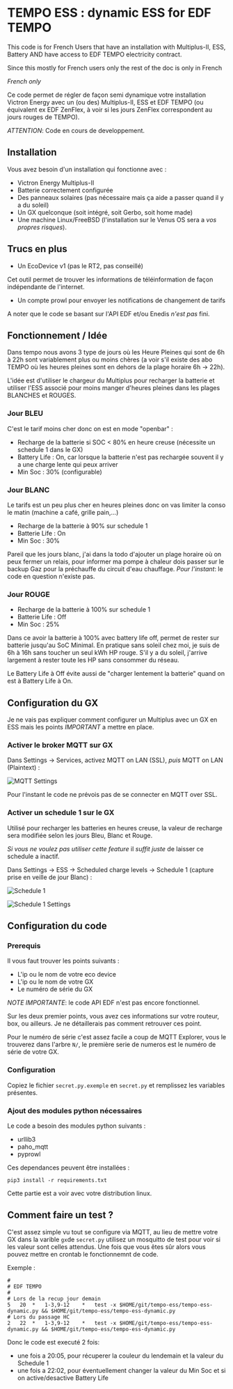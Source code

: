 # TEMPO ESS : dynamic ESS for EDF TEMPO

This code is for French Users that have an installation
with Multiplus-II, ESS, Battery AND have access to EDF TEMPO 
electricity contract.

Since this mostly for French users only the rest of the doc is only
in French

*French only*

Ce code permet de régler de façon semi dynamique votre installation
Victron Energy avec un (ou des) Multiplus-II, ESS et EDF TEMPO (ou 
équivalent ex EDF ZenFlex, à voir si les jours ZenFlex correspondent
au jours rouges de TEMPO).

*ATTENTION*: Code en cours de developpement.

## Installation

Vous avez besoin d'un installation qui fonctionne avec :

- Victron Energy Multiplus-II
- Batterie correctement configurée
- Des panneaux solaires (pas nécessaire mais ça aide a passer quand il y a du soleil)
- Un GX quelconque (soit intégré, soit Gerbo, soit home made)
- Une machine Linux/FreeBSD (l'installation sur le Venus OS sera a *vos propres risques*).

## Trucs en plus

- Un EcoDevice v1 (pas le RT2, pas conseillé)

Cet outil permet de trouver les informations de téléinformation de 
façon indépendante de l'internet.

- Un compte prowl pour envoyer les notifications de changement de tarifs

A noter que le code se basant sur l'API EDF et/ou Enedis *n'est pas* fini.

## Fonctionnement / Idée

Dans tempo nous avons 3 type de jours où les Heure Pleines qui sont de 6h à 22h
sont variablement plus ou moins chères (a voir s'il existe des abo TEMPO où
les heures pleines sont en dehors de la plage horaire 6h -> 22h).

L'idée est d'utiliser le chargeur du Multiplus pour recharger la batterie et
utiliser l'ESS associé pour moins manger d'heures pleines dans les plages
BLANCHES et ROUGES.

### Jour BLEU

C'est le tarif moins cher donc on est en mode "openbar" :

- Recharge de la batterie si SOC < 80% en heure creuse (nécessite un schedule 1 dans le GX)
- Battery Life : On, car lorsque la batterie n'est pas rechargée souvent il y a une charge lente qui peux arriver
- Min Soc : 30% (configurable)


### Jour BLANC

Le tarifs est un peu plus cher en heures pleines donc on vas limiter la conso 
le matin (machine a café, grille pain,...)

- Recharge de la batterie à 90% sur schedule 1
- Batterie Life : On
- Min Soc : 30%

Pareil que les jours blanc, j'ai dans la todo d'ajouter un plage horaire
où on peux fermer un relais, pour informer ma pompe à chaleur dois passer
sur le backup Gaz pour la préchauffe du circuit d'eau chauffage.
*Pour l'instant*: le code en question n'existe pas.

### Jour ROUGE

- Recharge de la batterie à 100% sur schedule 1
- Batterie Life : Off
- Min Soc : 25%

Dans ce avoir la batterie à 100% avec battery life off, permet de
rester sur batterie jusqu'au SoC Minimal. En pratique sans soleil
chez moi, je suis de 6h à 16h sans toucher un seul kWh HP rouge.
S'il y a du soleil, j'arrive largement à rester toute les HP sans consommer 
du réseau.

Le Battery Life à Off évite aussi de "charger lentement la batterie" quand
on est à Battery Life à On.


## Configuration du GX

Je ne vais pas expliquer comment configurer un Multiplus avec un GX en ESS mais les points
*IMPORTANT* a mettre en place.

### Activer le broker MQTT sur GX

Dans Settings -> Services, activez MQTT on LAN (SSL), _puis_ MQTT on LAN (Plaintext) :

![MQTT Settings](/img/gx-mqtt.png)

Pour l'instant le code ne prévois pas de se connecter en MQTT over SSL.

### Activer un schedule 1 sur le GX

Utilisé pour recharger les batteries en heures creuse, la valeur de recharge sera modifiée
selon les jours Bleu, Blanc et Rouge.

*Si vous ne voulez pas utiliser cette feature* il _suffit juste_ de laisser ce schedule a inactif.

Dans Settings -> ESS -> Scheduled charge levels -> Schedule 1 (capture prise en veille de jour Blanc) :

![Schedule 1](/img/schedule1.png)

![Schedule 1 Settings](/img/schedule1-settings.png)

## Configuration du code 

### Prerequis 

Il vous faut trouver les points suivants :

- L'ip ou le nom de votre eco device
- L'ip ou le nom de votre GX
- Le numéro de série du GX

*NOTE IMPORTANTE*: le code API EDF n'est pas encore fonctionnel. 

Sur les deux premier points, vous avez ces informations sur votre routeur, box, ou ailleurs. 
Je ne détaillerais pas comment retrouver ces point.

Pour le numéro de série c'est assez facile a coup de MQTT Explorer, vous le trouverez dans l'arbre `N/`, le
première serie de numeros est le numéro de série de votre GX.

### Configuration

Copiez le fichier `secret.py.exemple` en `secret.py` et remplissez les variables présentes.

### Ajout des modules python nécessaires

Le code a besoin des modules python suivants :

- urllib3
- paho_mqtt
- pyprowl

Ces dependances peuvent être installées :

```
pip3 install -r requirements.txt
```


Cette partie est a voir avec votre distribution linux.

## Comment faire un test ?

C'est assez simple vu tout se configure via MQTT, au lieu de mettre votre GX dans la varible `gx`de `secret.py`
utilisez un mosquitto de test pour voir si les valeur sont celles attendus. 
Une fois que vous êtes sûr alors vous pouvez mettre en crontab le fonctionnemnt de code.

Exemple :
```
#
# EDF TEMPO
#
# Lors de la recup jour demain
5	20	*	1-3,9-12	*	test -x $HOME/git/tempo-ess/tempo-ess-dynamic.py && $HOME/git/tempo-ess/tempo-ess-dynamic.py
# Lors du passage HC
2	22	*	1-3,9-12	*	test -x $HOME/git/tempo-ess/tempo-ess-dynamic.py && $HOME/git/tempo-ess/tempo-ess-dynamic.py
```

Donc le code est executé 2 fois: 
- une fois a 20:05, pour récuperer la couleur du lendemain et la valeur du Schedule 1
- une fois a 22:02, pour éventuellement changer la valeur du Min Soc et si on active/desactive Battery Life


